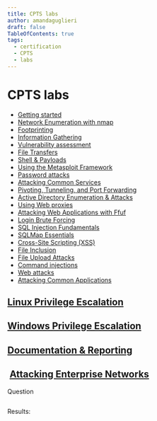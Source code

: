 ```yaml
---
title: CPTS labs
author: amandaguglieri
draft: false
TableOfContents: true
tags:
  - certification
  - CPTS
  - labs
---
```

# CPTS labs


- [Getting started](https://github.com/amandaguglieri/CPTS/blob/main/cpts-labs-01-gettingstarted.md)
- [Network Enumeration with nmap](https://github.com/amandaguglieri/CPTS/blob/main/cpts-labs-02-networkenumerationwithnmap.md)
- [Footprinting](https://github.com/amandaguglieri/CPTS/blob/main/cpts-labs-03-footprinting.md)
- [Information Gathering](https://github.com/amandaguglieri/CPTS/blob/main/cpts-labs-04-informationgathering.md)
- [Vulnerability assessment](https://github.com/amandaguglieri/CPTS/blob/main/cpts-labs-05-vulnerabilityassessment.md)
- [File Transfers](https://github.com/amandaguglieri/CPTS/blob/main/cpts-labs-06-filetransfers.md)
- [Shell & Payloads](https://github.com/amandaguglieri/CPTS/blob/main/cpts-labs-07-shellandpayloads.md)
- [Using the Metasploit Framework](https://github.com/amandaguglieri/CPTS/blob/main/cpts-labs-08-metasploit.md)
- [Password attacks](https://github.com/amandaguglieri/CPTS/blob/main/cpts-labs-09-passwordattacks.md)
- [Attacking Common Services](https://github.com/amandaguglieri/CPTS/blob/main/cpts-labs-10-attackingcommonservices.md)
- [Pivoting, Tunneling, and Port Forwarding](https://github.com/amandaguglieri/CPTS/blob/main/cpts-labs-11-pivotingtunnelingandportforwarding.md)
- [Active Directory Enumeration & Attacks](https://github.com/amandaguglieri/CPTS/blob/main/cpts-labs-12-activedirectory.md)
- [Using Web proxies](https://github.com/amandaguglieri/CPTS/blob/main/cpts-labs-13-usingwebproxies.md)
- [Attacking Web Applications with Ffuf](https://github.com/amandaguglieri/CPTS/blob/main/cpts-labs-14-ffuf.md)
- [Login Brute Forcing](https://github.com/amandaguglieri/CPTS/blob/main/cpts-labs-15-loginbruteforcing.md)
- [SQL Injection Fundamentals](https://github.com/amandaguglieri/CPTS/blob/main/cpts-labs-16-sqlinjectionfundamentals.md)
- [SQLMap Essentials](https://github.com/amandaguglieri/CPTS/blob/main/cpts-labs-17-sqlmapessentials.md)
- [Cross-Site Scripting (XSS)](https://github.com/amandaguglieri/CPTS/blob/main/cpts-labs-18-crosssitescriptingxss.md)
- [File Inclusion](https://github.com/amandaguglieri/CPTS/blob/main/cpts-labs-19-fileinclusion.md)
- [File Upload Attacks](https://github.com/amandaguglieri/CPTS/blob/main/cpts-labs-20-fileuploadattacks.md)
- [Command injections](https://github.com/amandaguglieri/CPTS/blob/main/cpts-labs-21-commandinjections.md)
- [Web attacks](https://github.com/amandaguglieri/CPTS/blob/main/cpts-labs-22-webattacks.md)
- [Attacking Common Applications](cpts-labs-23-attackingcommonapplications.md)


## [Linux Privilege Escalation](https://academy.hackthebox.com/module/details/51)


## [Windows Privilege Escalation](https://academy.hackthebox.com/module/details/67)


## [Documentation & Reporting](https://academy.hackthebox.com/module/details/162)


##  [Attacking Enterprise Networks](https://academy.hackthebox.com/module/details/163)



Question

```

```

Results: 

